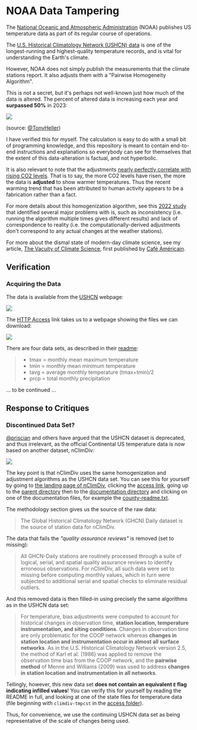# NOAA Data Tampering

The [National Oceanic and Atmospheric Administration](https://www.noaa.gov/) (NOAA) publishes US temperature data as part of its regular course of operations.

The [U.S. Historical Climatology Network (USHCN) data](https://www.ncei.noaa.gov/products/land-based-station/us-historical-climatology-network) is one of the longest-running and highest-quality temperature records, and is vital for understanding the Earth's climate.

However, NOAA does not simply publish the measurements that the climate stations report. It also adjusts them with a "Pairwise Homogeneity Algorithm". 

This is not a secret, but it's perhaps not well-known just how much of the data is altered. The percent of altered data is increasing each year and **surpassed 50%** in 2023:

![](https://pbs.twimg.com/media/GMUe53PaEAAVKQh?format=png&name=small)

(source: [@TonyHeller](https://x.com/TonyClimate/status/1784866882266533945))

I have verified this for myself. The calculation is easy to do with a small bit of programming knowledge, and this repository is meant to contain end-to-end instructions and explanations so everybody can see for themselves that the extent of this data-alteration is factual, and not hyperbolic. 

It is also relevant to note that the adjustments [nearly perfectly correlate with rising CO2 levels](https://realclimate.science/2014/10/02/co2-drives-ncdc-data-tampering/#gsc.tab=0). That is to say, the more CO2 levels have risen, the more the data is **adjusted** to show warmer temperatures. Thus the recent warming trend that has been attributed to human activity appears to be a fabrication rather than a fact.

For more details about this homogenization algorithm, see this [2022 study](https://globalwarmingsolved.com/2022/02/22/major-problems-identified-in-the-data-adjustments-applied-to-a-widely-used-global-temperature-dataset/) that identified several major problems with is, such as inconsistency (i.e. running the algorithm multiple times gives different results) and lack of correspondence to reality (i.e. the computationally-derived adjustments don't correspond to any actual changes at the weather stations).

For more about the dismal state of modern-day climate science, see my article, [The Vacuity of Climate Science](https://cafeamericainmag.com/the-vacuity-of-climate-science/), first published by [Café Américain](https://cafeamericainmag.com/).

## Verification

### Acquiring the Data

The data is available from the [USHCN](https://www.ncei.noaa.gov/products/land-based-station/us-historical-climatology-network) webpage:

![](https://i.imgur.com/HJRm7XE.png)

The [HTTP Access](https://www.ncei.noaa.gov/pub/data/ushcn/v2.5/) link takes us to a webpage showing the files we can download:

![](https://i.imgur.com/YUEr7wv.png)

There are four data sets, as described in their [readme](https://www.ncei.noaa.gov/pub/data/ushcn/v2.5/readme.txt):

> - tmax = monthly mean maximum temperature
> - tmin = monthly mean minimum temperature
> - tavg = average monthly temperature (tmax+tmin)/2
> - prcp = total monthly precipitation

... to be continued ...

## Response to Critiques

### Discontinued Data Set?

[@priscian](https://x.com/priscian/status/1785660913988612363) and others have argued that the USHCN dataset is deprecated, and thus irrelevant, as the official Continental US temperature data is now based on another dataset, nClimDiv:

![](https://i.imgur.com/dcGsSZa.png)

The key point is that nClimDiv uses the same homogenization and adjustment algorithms as the USHCN data set. You can see this for yourself by going to [the landing page of nClimDiv](https://www.ncei.noaa.gov/access/metadata/landing-page/bin/iso?id=gov.noaa.ncdc:C00005), clicking the [access link](https://www.ncei.noaa.gov/data/nclimdiv-monthly/access/), going up to the [parent directory](https://www.ncei.noaa.gov/data/nclimdiv-monthly/) then to the [documentation directory](https://www.ncei.noaa.gov/data/nclimdiv-monthly/doc/) and clicking on one of the documentation files, for example the [county-readme.txt](https://www.ncei.noaa.gov/data/nclimdiv-monthly/doc/county-readme.txt).

The methodology section gives us the source of the raw data:

> The Global Historical Climatology Network (GHCN) Daily dataset is the source of station data for nClimDiv.

The data that fails the *"quality assurance reviews"* is removed (set to missing):

> All GHCN-Daily stations are routinely processed through a suite of logical, serial, and spatial quality assurance reviews to identify erroneous observations.  For nClimDiv, all such data were set to missing before computing monthly values, which in turn were subjected to additional serial and spatial checks to eliminate residual outliers.

And this removed data is then filled-in using precisely the same algorithms as in the USHCN data set:

> For temperature, bias adjustments were computed to account for historical changes in observation time, **station location, temperature instrumentation, and siting conditions**.  Changes in observation time are only problematic for the COOP network whereas **changes in station location and instrumentation occur in almost all surface networks**.   As in the U.S. Historical Climatology Network version 2.5, the method of Karl et al. (1986) was applied to remove the observation time bias from the COOP network, and the **pairwise method** of Menne and Williams (2009) was used to address **changes in station location and instrumentation in all networks**.

Tellingly, however, this new data set **does not contain an equivalent `E` flag indicating infilled values**! You can verify this for yourself by reading the README in full, and looking at one of the state files for temperature data (file beginning with `climdiv-tmpcst` in the [access folder](https://www.ncei.noaa.gov/data/nclimdiv-monthly/access/)).

Thus, for convenience, we use the continuing USHCN data set as being representative of the scale of changes being used.

